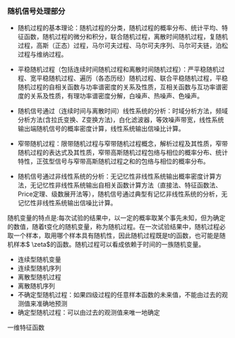 ### 随机信号处理部分

-  随机过程的基本理论：随机过程的分类，随机过程的概率分布、统计平均、特征函数，随机过程的微分和积分，联合随机过程，离散时间随机过程，复随机过程，高斯（正态）过程，马尔可夫过程、马尔可夫序列、马尔可夫链，泊松过程与维纳过程。

- 平稳随机过程（包括连续时间随机过程和离散时间随机过程）：严平稳随机过程、宽平稳随机过程、遍历（各态历经）随机过程、联合平稳随机过程，平稳随机过程的自相关函数与功率谱密度的关系及性质，互相关函数与互功率谱密度的关系及性质，有理功率谱密度分解，白噪声、热噪声、色噪声。

- 随机信号通过（连续时间与离散时间）线性系统的分析：时域分析方法，频域分析方法(含拉氏变换、Z变换方法)，白化滤波器，等效噪声带宽，线性系统输出端随机信号的概率密度计算，线性系统输出信噪比计算。

-  窄带随机过程：限带随机过程与窄带随机过程概念，解析过程及其性质，窄带随机过程的表达式及其性质，窄带高斯随机过程包络与相位的概率分布、统计特性，正弦型信号与窄带高斯随机过程之和的包络与相位的概率分布。

- 随机信号通过非线性系统的分析：无记忆性非线性系统输出概率密度计算方法，无记忆性非线性系统输出自相关函数计算方法（直接法、特征函数法、Price定理、级数展开法等），随机信号通过典型有记忆非线性系统的分析，无记忆性非线性系统输出信噪比计算。





随机变量的特点是:每次试验的结果中，以一定的概率取某个事先未知，但为确定的数值，随着t变化的随机变量，称为随机过程。在一次试验结果中，随机过程必取一个样本，取用哪个样本具有随机性，因此随机过程既是t的函数，也可能是随机样本$ \zeta$的函数。随机过程可以看成依赖于时间的一族随机变量。

- 连续型随机变量
- 连续型随机序列
- 离散型随机过程
- 离散随机序列
- 不确定型随机过程：如果四级过程的任意样本函数的未来值，不能由过去的观测值来准确地预测
- 确定型随机过程：可以由过去的观测值来唯一地确定

一维特征函数